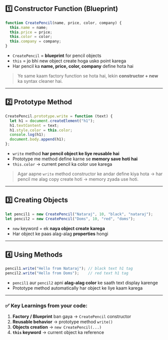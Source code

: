 
## **1️⃣ Constructor Function (Blueprint)**

```js
function CreatePencil(name, price, color, company) {
  this.name = name;
  this.price = price;
  this.color = color;
  this.company = company;
}
```

* `CreatePencil` = **blueprint** for pencil objects
* `this` = jo bhi new object create hoga usko point karega
* Har pencil ka **name, price, color, company** define hota hai

> Ye same kaam factory function se hota hai, lekin **constructor + new** ka syntax cleaner hai.

---

## **2️⃣ Prototype Method**

```js
CreatePencil.prototype.write = function (text) {
  let h1 = document.createElement("h1");
  h1.textContent = text;
  h1.style.color = this.color;
  console.log(h1);
  document.body.append(h1);
};
```

* `write` method **har pencil object ke liye reusable hai**
* Prototype me method define karne se **memory save hoti hai**
* `this.color` → current pencil ka color use karega

> Agar aapne `write` method constructor ke andar define kiya hota → har pencil me alag copy create hoti → memory zyada use hoti.

---

## **3️⃣ Creating Objects**

```js
let pencil1 = new CreatePencil("Nataraj", 10, "black", "nataraj");
let pencil2 = new CreatePencil("Doms", 10, "red", "doms");
```

* `new` keyword = ek **naya object create karega**
* Har object ke paas alag-alag **properties** hongi

---

## **4️⃣ Using Methods**

```js
pencil1.write("Hello from Nataraj"); // black text h1 tag
pencil2.write("Hello from Doms");    // red text h1 tag
```

* `pencil1` aur `pencil2` apni **alag-alag color** ke saath text display karenge
* Prototype method automatically har object ke liye kaam karega

---

### ✅ Key Learnings from your code:

1. **Factory / Blueprint** ban gaya → `CreatePencil` constructor
2. **Reusable behavior** → prototype method `write()`
3. **Objects creation** → `new CreatePencil(...)`
4. **`this` keyword** → current object ka reference

